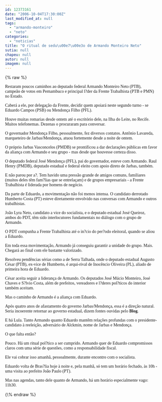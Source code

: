 ```yaml
---
id: 12373161
date: "2006-10-04T17:30:00Z"
last_modified_at: null
tags:
  - "armando-monteiro"
  - "neto"
categories:
  - "noticias"
title: "O ritual de sedu\u00e7\u00e3o de Armando Monteiro Neto"
sutia: null
chapeu: null
autor: null
imagem: null
---
```

{\% raw %}
<p><P><FONT face=Verdana>Restaram poucos caminhos ao deputado federal Armando Monteiro Neto (PTB), campeão de votos em Pernambuco e principal l?der da Frente Trabalhista (PTB e PMN) no Estado.</FONT></P></p>
<p><P><FONT face=Verdana>Caberá a ele, por delegação da Frente, decidir quem apoiará neste segundo turno - se Eduardo Campos (PSB) ou Mendonça Filho (PFL).</FONT></P></p>
<p><P><FONT face=Verdana>Houve muitas romarias desde ontem até o escritório dele, na Ilha do Leite, no Recife. Muitos telefonemas. Dezenas o procuraram para conversar.</FONT></P></p>
<p><P><FONT face=Verdana>O governador Mendonça Filho, pessoalmente, fez diversos contatos. Antônio Lavareda, marqueteiro de Jarbas/Mendonça, atuou fortemente desde a noite de ontem.</FONT></P></p>
<p><P><FONT face=Verdana>O próprio Jarbas Vasconcelos (PMDB) se prontificou a dar declarações públicas em favor da aliança com Armando e seu grupo - mas desde que houvesse certeza disso.</FONT></P></p>
<p><P><FONT face=Verdana>O deputado federal José Mendonça (PFL), pai do governador, esteve com Armando. Raul Henry (PMDB), deputado estadual e federal eleito com apoio direto de Jarbas, também.</FONT></P></p>
<p><P><FONT face=Verdana>E não parou por a?. Tem havido uma pressão grande de amigos comuns, familiares (muitos deles têm fam?lias que se entrelaçam) e de grupos empresariais - a Frente Trabalhista é liderada por homens de negócio.</FONT></P></p>
<p><P><FONT face=Verdana>Da parte de Eduardo, a movimentação não foi menos intensa. O candidato derrotado Humberto Costa (PT) esteve diretamente envolvido nas conversas com Armando e outros trabalhistas.</FONT></P></p>
<p><P><FONT face=Verdana>João Lyra Neto, candidato a vice do socialista, e o deputado estadual José Queiroz, ambos do PDT, têm sido interlocutores fundamentais no diálogo com o grupo de Armando.</FONT></P></p>
<p><P><FONT face=Verdana>O PDT compunha a Frente Trabalhista até o in?cio do per?odo eleitoral, quando se aliou a Eduardo.</FONT></P></p>
<p><P><FONT face=Verdana>Em toda essa movimentação, Armando já conseguiu garantir a unidade do grupo. Mais. Chegará ao final com ele bastante valorizado. </FONT></P></p>
<p><P><FONT face=Verdana>Resolveu pendências sérias como a de Serra Talhada, onde o deputado estadual Augusto César (PTB), ex-vice de Humberto, é arqui-rival de Inocêncio Oliveira (PL), aliado de primeira hora de Eduardo.</FONT></P></p>
<p><P><FONT face=Verdana>César aceita seguir a liderança de Armando. Os deputados José Múcio Monteiro, José Chaves e S?lvio Costa, além de prefeitos, vereadores e l?deres pol?ticos do interior também aceitam.</FONT></P></p>
<p><P><FONT face=Verdana>Mas o caminho de Armando é a aliança com Eduardo. </FONT></P></p>
<p><P><FONT face=Verdana>Após quatro anos de afastamento do governo Jarbas/Mendonça, essa é a direção natural. Seria incoerente retornar ao governo estadual, dizem fontes ouvidas pelo <STRONG>Blog</STRONG>.</FONT></P></p>
<p><P><FONT face=Verdana>E há Lula. Tanto Armando quanto Eduardo mantêm relações profundas com o presidente-candidato à reeleição, adversário de Alckmin, nome de Jarbas e Mendonça.</FONT></P></p>
<p><P><FONT face=Verdana>O que falta então? </FONT></P></p>
<p><P><FONT face=Verdana>Pouco. Há um ritual pol?tico a ser cumprido. Armando quer de Eduardo compromissos claros com uma série de questões, como a responsabilidade fiscal.</FONT></P></p>
<p><P><FONT face=Verdana>Ele vai cobrar isso amanhã, pessoalmente, durante encontro com o socialista. </FONT></P></p>
<p><P><FONT face=Verdana>Eduardo volta de Bras?lia hoje à noite e, pela manhã, só tem um horário fechado, às 10h - uma visita ao prefeito João Paulo (PT).</FONT></P></p>
<p><P><FONT face=Verdana>Mas nas agendas, tanto dele quanto de Armando, há um horário especialmente vago: 11h30.</FONT></P> </p>
{\% endraw %}
